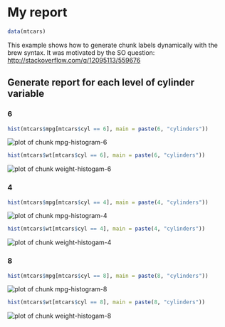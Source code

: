 # My report


```r
data(mtcars)
```


This example shows how to generate chunk labels dynamically with the brew syntax. It was motivated by the SO question: http://stackoverflow.com/q/12095113/559676




## Generate report for each level of cylinder variable

### 6

```r
hist(mtcars$mpg[mtcars$cyl == 6], main = paste(6, "cylinders"))
```

![plot of chunk mpg-histogram-6](http://animation.r-forge.r-project.org/knitr-ex/figure/041-label-i-mpg-histogram-6.png) 

```r
hist(mtcars$wt[mtcars$cyl == 6], main = paste(6, "cylinders"))
```

![plot of chunk weight-histogam-6](http://animation.r-forge.r-project.org/knitr-ex/figure/041-label-i-weight-histogam-6.png) 

### 4

```r
hist(mtcars$mpg[mtcars$cyl == 4], main = paste(4, "cylinders"))
```

![plot of chunk mpg-histogram-4](http://animation.r-forge.r-project.org/knitr-ex/figure/041-label-i-mpg-histogram-4.png) 

```r
hist(mtcars$wt[mtcars$cyl == 4], main = paste(4, "cylinders"))
```

![plot of chunk weight-histogam-4](http://animation.r-forge.r-project.org/knitr-ex/figure/041-label-i-weight-histogam-4.png) 

### 8

```r
hist(mtcars$mpg[mtcars$cyl == 8], main = paste(8, "cylinders"))
```

![plot of chunk mpg-histogram-8](http://animation.r-forge.r-project.org/knitr-ex/figure/041-label-i-mpg-histogram-8.png) 

```r
hist(mtcars$wt[mtcars$cyl == 8], main = paste(8, "cylinders"))
```

![plot of chunk weight-histogam-8](http://animation.r-forge.r-project.org/knitr-ex/figure/041-label-i-weight-histogam-8.png) 

